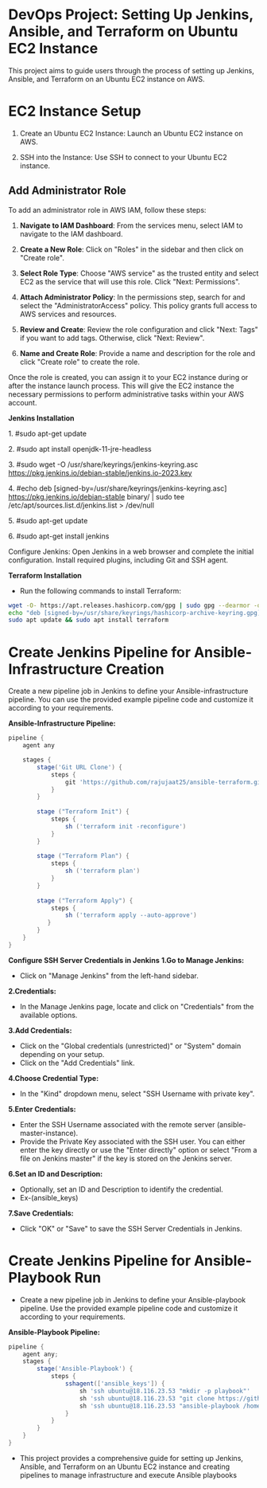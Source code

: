 # DevOps Project: Setting Up Jenkins, Ansible, and Terraform on Ubuntu EC2 Instance
This project aims to guide users through the process of setting up Jenkins, Ansible, and Terraform on an Ubuntu EC2 instance on AWS.

# EC2 Instance Setup

1. Create an Ubuntu EC2 Instance: Launch an Ubuntu EC2 instance on AWS.

2. SSH into the Instance: Use SSH to connect to your Ubuntu EC2 instance.

## Add Administrator Role

To add an administrator role in AWS IAM, follow these steps:

1. **Navigate to IAM Dashboard**: From the services menu, select IAM to navigate to the IAM dashboard.

2. **Create a New Role**: Click on "Roles" in the sidebar and then click on "Create role".

3. **Select Role Type**: Choose "AWS service" as the trusted entity and select EC2 as the service that will use this role. Click "Next: Permissions".

4. **Attach Administrator Policy**: In the permissions step, search for and select the "AdministratorAccess" policy. This policy grants full access to AWS services and resources.

5. **Review and Create**: Review the role configuration and click "Next: Tags" if you want to add tags. Otherwise, click "Next: Review".

6. **Name and Create Role**: Provide a name and description for the role and click "Create role" to create the role.

Once the role is created, you can assign it to your EC2 instance during or after the instance launch process. This will give the EC2 instance the necessary permissions to perform administrative tasks within your AWS account.


**Jenkins Installation**

1\. #sudo apt-get update

2\. #sudo apt install openjdk-11-jre-headless

3\. #sudo wget -O /usr/share/keyrings/jenkins-keyring.asc https://pkg.jenkins.io/debian-stable/jenkins.io-2023.key

4\. #echo deb [signed-by=/usr/share/keyrings/jenkins-keyring.asc] https://pkg.jenkins.io/debian-stable binary/ | sudo tee /etc/apt/sources.list.d/jenkins.list > /dev/null

5\. #sudo apt-get update

6\. #sudo apt-get install jenkins

Configure Jenkins: Open Jenkins in a web browser and complete the initial configuration. Install required plugins, including Git and SSH agent.

**Terraform Installation**
- Run the following commands to install Terraform:
```bash
wget -O- https://apt.releases.hashicorp.com/gpg | sudo gpg --dearmor -o /usr/share/keyrings/hashicorp-archive-keyring.gpg
echo "deb [signed-by=/usr/share/keyrings/hashicorp-archive-keyring.gpg] https://apt.releases.hashicorp.com $(lsb_release -cs) main" | sudo tee /etc/apt/sources.list.d/hashicorp.list
sudo apt update && sudo apt install terraform
```
# Create Jenkins Pipeline for Ansible-Infrastructure Creation
Create a new pipeline job in Jenkins to define your Ansible-infrastructure pipeline. You can use the provided example pipeline code and customize it according to your requirements.

**Ansible-Infrastructure Pipeline:**

```groovy
pipeline {
    agent any

    stages {
        stage('Git URL Clone') {
            steps {
                git 'https://github.com/rajujaat25/ansible-terraform.git'
            }
        }
        
        stage ("Terraform Init") {
            steps {
                sh ('terraform init -reconfigure') 
            }
        }
        
        stage ("Terraform Plan") {
            steps {
                sh ('terraform plan') 
            }
        }
                
        stage ("Terraform Apply") {
            steps {
                sh ('terraform apply --auto-approve') 
           }
        }
    }
}
```
**Configure SSH Server Credentials in Jenkins**
**1.Go to Manage Jenkins:**

- Click on "Manage Jenkins" from the left-hand sidebar. 

**2.Credentials:**
- In the Manage Jenkins page, locate and click on "Credentials" from the available options.

**3.Add Credentials:**

- Click on the "Global credentials (unrestricted)" or "System" domain depending on your setup.
- Click on the "Add Credentials" link.

**4.Choose Credential Type:**

- In the "Kind" dropdown menu, select "SSH Username with private key".

**5.Enter Credentials:**
- Enter the SSH Username associated with the remote server (ansible-master-instance).
- Provide the Private Key associated with the SSH user. You can either enter the key directly or use the "Enter directly" option or select "From a file on Jenkins master" if the key is stored on the Jenkins server.

**6.Set an ID and Description:**

- Optionally, set an ID and Description to identify the credential.
- Ex-(ansible_keys)

**7.Save Credentials:**

- Click "OK" or "Save" to save the SSH Server Credentials in Jenkins.

# Create Jenkins Pipeline for Ansible-Playbook Run
- Create a new pipeline job in Jenkins to define your Ansible-playbook pipeline. Use the provided example pipeline code and customize it according to your requirements.

**Ansible-Playbook Pipeline:** 
```groovy
pipeline {
    agent any;
    stages {
        stage('Ansible-Playbook') {
            steps {
                sshagent(['ansible_keys']) {
                    sh 'ssh ubuntu@18.116.23.53 "mkdir -p playbook"'
                    sh 'ssh ubuntu@18.116.23.53 "git clone https://github.com/rajujaat25/ansible-nginx.git /home/ubuntu/playbook"'
                    sh 'ssh ubuntu@18.116.23.53 "ansible-playbook /home/ubuntu/playbook/deploymnet_nginx.yml"'
                }
            }
        }
    }        
}
```
- This project provides a comprehensive guide for setting up Jenkins, Ansible, and Terraform on an Ubuntu EC2 instance and creating pipelines to manage infrastructure and execute Ansible playbooks
